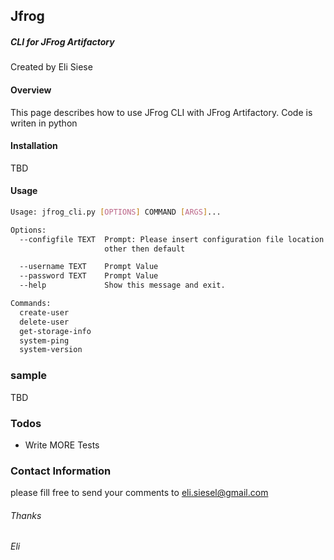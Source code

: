 ## Jfrog

##### CLI for JFrog Artifactory 

Created by Eli Siese

#### Overview
This page describes how to use JFrog CLI with JFrog Artifactory.
Code is writen in python

#### Installation
TBD

#### Usage
```sh
Usage: jfrog_cli.py [OPTIONS] COMMAND [ARGS]...

Options:
  --configfile TEXT  Prompt: Please insert configuration file location if
                     other then default

  --username TEXT    Prompt Value
  --password TEXT    Prompt Value
  --help             Show this message and exit.

Commands:
  create-user
  delete-user
  get-storage-info
  system-ping
  system-version
```
### sample
TBD
### Todos

 - Write MORE Tests
 
### Contact Information
 please fill free to send your comments to eli.siesel@gmail.com
 
 ###### Thanks
 
 ###### Eli